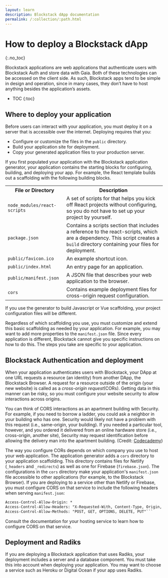 ```yaml
---
layout: learn
description: Blockstack dApp documentation
permalink: /:collection/:path.html
---
```

# How to deploy a Blockstack dApp
{:.no_toc}

Blockstack applications are web applications that authenticate users with Blockstack Auth and store data with Gaia. Both of these technologies can be accessed on the client side.  As such, Blockstack apps tend to be simple in design and operation, since in many cases, they don’t have to host anything besides the application’s assets.

 * TOC
 {:toc}

## Where to deploy your application

Before users can interact with your application, you must deploy it on a server that is accessible over the internet. Deploying requires that you:

* Configure or customize the files in the `public` directory.
* Build your application site for deployment.
* Copy your generated application files to your production server. 

If you first populated your application with the Blockstack application generator, your application contains the starting blocks for configuring, building, and deploying your app. For example, the React template builds out a scaffolding with the following building blocks.

<table class="uk-table">
  <tr>
    <th>File or Directory</th>
    <th>Description</th>
  </tr>
  <tr>
    <td><code>node_modules/react-scripts</code></td>
    <td>A set of scripts for that helps you kick off React projects without configuring, so you do not have to set up your project by yourself.</td>
  </tr>
  <tr>
    <td><code>package.json</code></td>
    <td>Contains a scripts section that includes a reference to the react-scripts, which are a dependency. This script creates a <code>build</code> directory containing your files for deployment.</td>
  </tr>
  <tr>
    <td><code>public/favicon.ico</code></td>
    <td>An example shortcut icon.</td>
  </tr>
  <tr>
    <td><code>public/index.html</code></td>
    <td>An entry page for an application.</td>
  </tr>
  <tr>
    <td><code>public/manifest.json</code></td>
    <td>A JSON file that describes your web application to the browser.&nbsp;&nbsp;</td>
  </tr>
  <tr>
    <td><code>cors</code></td>
    <td>Contains example deployment files for cross-origin request configuration.</td>
  </tr>
</table>

If you use the generator to build Javascript or Vue scaffolding, your project configuration files will be different. 

Regardless of which scaffolding you use, you must customize and extend this basic scaffolding as needed by your application. For example, you may want to add more properties to the `manifest.json` file. Since every application is different, Blockstack cannot give you specific instructions on how to do this. The steps you take are specific to your application.

## Blockstack Authentication and deployment

When your application authenticates users with Blockstack, your DApp at one URL requests a resource (an identity) from another DApp, the Blockstack Browser. A request for a resource outside of the origin (your new website) is called as a _cross-origin request_(CORs). Getting data in this manner can be risky, so you must configure your website security to allow interactions across origins.

You can think of CORS interactions as an apartment building with Security. For example, if you need to borrow a ladder, you could ask a neighbor in your building who has one. Security would likely not have a problem with this request (i.e., same-origin, your building). If you needed a particular tool, however, and you ordered it delivered from an online hardware store (i.e., cross-origin, another site), Security may request identification before allowing the delivery man into the apartment building. (Credit: <a href="https://www.codecademy.com/articles/what-is-cors" target="\_blank">Codecademy</a>)

The way you configure CORs depends on which company you use to host your web application.  The application generator adds a `cors` directory to your application scaffolding. This directory contains files for Netlify (`_headers` and `_redirects`) as well as one for Firebase (`firebase.json`).  The configurations in the `cors` directory make your application's `manifest.json` file accessible to other applications (for example, to the Blockstack Browser). If you are deploying to a service other than Netlify or Firebase, you must configure CORS on that service to include the following headers when serving `manifest.json`: 

```html
Access-Control-Allow-Origin: *
Access-Control-Allow-Headers: "X-Requested-With, Content-Type, Origin, Authorization, Accept, Client-Security-Token, Accept-Encoding"
Access-Control-Allow-Methods: "POST, GET, OPTIONS, DELETE, PUT"```
```

Consult the documentation for your hosting service to learn how to configure CORS on that service.

## Deployment and Radiks

If you are deploying a Blockstack application that uses Radiks, your deployment includes a server and a database component. You must take this into account when deploying your application. You may want to choose a service such as Heroku or Digital Ocean if your app uses Radiks.
